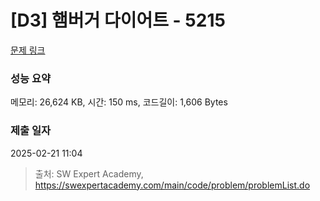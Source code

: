 # [D3] 햄버거 다이어트 - 5215 

[문제 링크](https://swexpertacademy.com/main/code/problem/problemDetail.do?contestProbId=AWT-lPB6dHUDFAVT) 

### 성능 요약

메모리: 26,624 KB, 시간: 150 ms, 코드길이: 1,606 Bytes

### 제출 일자

2025-02-21 11:04



> 출처: SW Expert Academy, https://swexpertacademy.com/main/code/problem/problemList.do